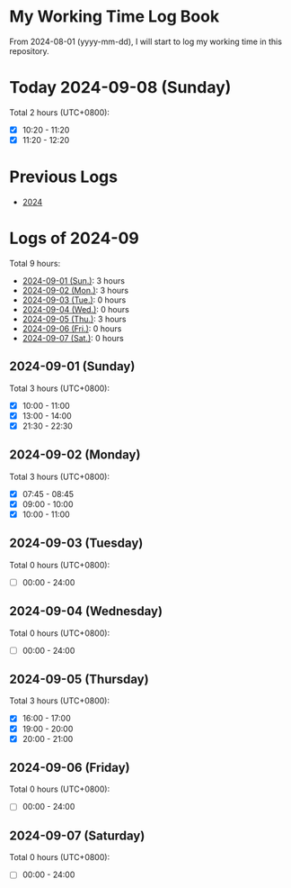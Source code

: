 # My Working Time Log Book

From 2024-08-01 (yyyy-mm-dd), I will start to log my working time in this repository.

# Today 2024-09-08 (Sunday)

Total 2 hours (UTC+0800):
- [x] 10:20 - 11:20
- [x] 11:20 - 12:20

# Previous Logs

- [2024](./2024/2024.md)

# Logs of 2024-09

Total 9 hours:
- [2024-09-01 (Sun.)](#2024-09-01-sunday): 3 hours
- [2024-09-02 (Mon.)](#2024-09-02-monday): 3 hours
- [2024-09-03 (Tue.)](#2024-09-03-tuesday): 0 hours
- [2024-09-04 (Wed.)](#2024-09-04-wednesday): 0 hours
- [2024-09-05 (Thu.)](#2024-09-05-thursday): 3 hours
- [2024-09-06 (Fri.)](#2024-09-06-friday): 0 hours
- [2024-09-07 (Sat.)](#2024-09-07-saturday): 0 hours

## 2024-09-01 (Sunday)

Total 3 hours (UTC+0800):
- [x] 10:00 - 11:00
- [x] 13:00 - 14:00
- [x] 21:30 - 22:30

## 2024-09-02 (Monday)

Total 3 hours (UTC+0800):
- [x] 07:45 - 08:45
- [x] 09:00 - 10:00
- [x] 10:00 - 11:00

## 2024-09-03 (Tuesday)

Total 0 hours (UTC+0800):
- [ ] 00:00 - 24:00

## 2024-09-04 (Wednesday)

Total 0 hours (UTC+0800):
- [ ] 00:00 - 24:00

## 2024-09-05 (Thursday)

Total 3 hours (UTC+0800):
- [x] 16:00 - 17:00
- [x] 19:00 - 20:00
- [x] 20:00 - 21:00

## 2024-09-06 (Friday)

Total 0 hours (UTC+0800):
- [ ] 00:00 - 24:00

## 2024-09-07 (Saturday)

Total 0 hours (UTC+0800):
- [ ] 00:00 - 24:00
